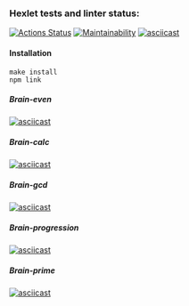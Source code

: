### Hexlet tests and linter status:

[![Actions Status](https://github.com/DoniyorLatipov/fullstack-javascript-project-44/actions/workflows/hexlet-check.yml/badge.svg)](https://github.com/DoniyorLatipov/fullstack-javascript-project-44/actions)
[![Maintainability](https://api.codeclimate.com/v1/badges/8d6fd8e27801825695ee/maintainability)](https://codeclimate.com/github/DoniyorLatipov/fullstack-javascript-project-44/maintainability)
[![asciicast](https://asciinema.org/a/toafIppyfnEL8la7KUl1rG32Y.svg)](https://asciinema.org/a/toafIppyfnEL8la7KUl1rG32Y)

#### Installation

```
make install
npm link
```

##### Brain-even

[![asciicast](https://asciinema.org/a/pUy7y3J6IHGevQfMtexkwk1yj.svg)](https://asciinema.org/a/pUy7y3J6IHGevQfMtexkwk1yj)

##### Brain-calc

[![asciicast](https://asciinema.org/a/O4a9xRrF9imxJNP3274ltXuPx.svg)](https://asciinema.org/a/O4a9xRrF9imxJNP3274ltXuPx)

##### Brain-gcd

[![asciicast](https://asciinema.org/a/GUfbGP49ygwjRXcznSmrYioWd.svg)](https://asciinema.org/a/GUfbGP49ygwjRXcznSmrYioWd)

##### Brain-progression

[![asciicast](https://asciinema.org/a/JxuaukI7YKiwqg8neexf5NsSx.svg)](https://asciinema.org/a/JxuaukI7YKiwqg8neexf5NsSx)

##### Brain-prime

[![asciicast](https://asciinema.org/a/jLT6UNIDSNpXYGWZsq4AtU7WX.svg)](https://asciinema.org/a/jLT6UNIDSNpXYGWZsq4AtU7WX)
